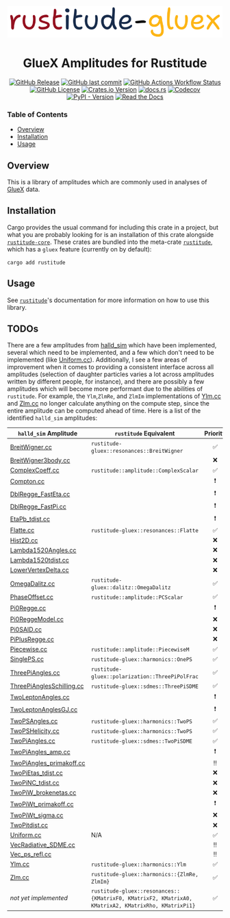 <p align="center">
  <img
    width="800"
    src="https://github.com/denehoffman/rustitude/blob/main/crates/rustitude-gluex/media/logo.png"
  />
</p>
<p align="center">
    <h1 align="center">GlueX Amplitudes for Rustitude</h1>
</p>

<p align="center">
  <a href="https://github.com/denehoffman/rustitude/releases" alt="Releases">
    <img alt="GitHub Release" src="https://img.shields.io/github/v/release/denehoffman/rustitude?style=for-the-badge&logo=github"></a>
  <a href="https://github.com/denehoffman/rustitude/commits/main/" alt="Lastest Commits">
    <img alt="GitHub last commit" src="https://img.shields.io/github/last-commit/denehoffman/rustitude?style=for-the-badge&logo=github"></a>
  <a href="https://github.com/denehoffman/rustitude/actions" alt="Build Status">
    <img alt="GitHub Actions Workflow Status" src="https://img.shields.io/github/actions/workflow/status/denehoffman/rustitude/rust.yml?style=for-the-badge&logo=github"></a>
  <a href="LICENSE" alt="License">
    <img alt="GitHub License" src="https://img.shields.io/github/license/denehoffman/rustitude?style=for-the-badge"></a>
  <a href="https://crates.io/crates/rustitude-gluex" alt="Rustitude-GlueX on crates.io">
    <img alt="Crates.io Version" src="https://img.shields.io/crates/v/rustitude?style=for-the-badge&logo=rust&logoColor=red&color=red"></a>
  <a href="https://docs.rs/rustitude-gluex" alt="Rustitude documentation on docs.rs">
    <img alt="docs.rs" src="https://img.shields.io/docsrs/rustitude?style=for-the-badge&logo=rust&logoColor=red"></a>
  <a href="https://app.codecov.io/github/denehoffman/rustitude/tree/main/" alt="Codecov coverage report">
    <img alt="Codecov" src="https://img.shields.io/codecov/c/github/denehoffman/rustitude?style=for-the-badge&logo=codecov"></a>
  <a href="https://pypi.org/project/rustitude/" alt="View project on PyPI">
  <img alt="PyPI - Version" src="https://img.shields.io/pypi/v/rustitude?style=for-the-badge&logo=python&logoColor=yellow&labelColor=blue"></a>
  <a href="https://rustitude.readthedocs.io/en/latest/", alt="Rustitude documentation on readthedocs.io">
    <img alt="Read the Docs" src="https://img.shields.io/readthedocs/rustitude?style=for-the-badge&logo=python&logoColor=yellow&labelColor=blue"></a>
</p>

### Table of Contents

- [Overview](#Overview)
- [Installation](#Installation)
- [Usage](#Usage)

## Overview

This is a library of amplitudes which are commonly used in analyses of [GlueX](http://gluex.org/) data.

## Installation

Cargo provides the usual command for including this crate in a project, but what you are probably looking for is an installation of this crate alongside [`rustitude-core`](https://github.com/denehoffman/rustitude/tree/main/crates/rustitude-core). These crates are bundled into the meta-crate [`rustitude`](https://github.com/denehoffman/rustitude), which has a `gluex` feature (currently on by default):

```shell
cargo add rustitude
```

## Usage

See [`rustitude`](https://github.com/denehoffman/rustitude)'s documentation for more information on how to use this library.

## TODOs

There are a few amplitudes from [halld_sim](https://github.com/JeffersonLab/halld_sim/tree/master/src/libraries/AMPTOOLS_AMPS) which have been implemented, several which need to be implemented, and a few which don't need to be implemented (like [Uniform.cc](https://github.com/JeffersonLab/halld_sim/blob/master/src/libraries/AMPTOOLS_AMPS/Uniform.cc)). Additionally, I see a few areas of improvement when it comes to providing a consistent interface across all amplitudes (selection of daughter particles varies a lot across amplitudes written by different people, for instance), and there are possibly a few amplitudes which will become more performant due to the abilities of `rustitude`. For example, the `Ylm`,`ZlmRe`, and `ZlmIm` implementations of [Ylm.cc](https://github.com/JeffersonLab/halld_sim/blob/master/src/libraries/AMPTOOLS_AMPS/Ylm.cc) and [Zlm.cc](https://github.com/JeffersonLab/halld_sim/blob/master/src/libraries/AMPTOOLS_AMPS/Zlm.cc) no longer calculate anything on the compute step, since the entire amplitude can be computed ahead of time. Here is a list of the identified `halld_sim` amplitudes:

| `halld_sim` Amplitude                                                                                                                    | `rustitude` Equivalent                                                                              |         Priority         |
| ---------------------------------------------------------------------------------------------------------------------------------------- | --------------------------------------------------------------------------------------------------- | :----------------------: |
| [BreitWigner.cc](https://github.com/JeffersonLab/halld_sim/blob/master/src/libraries/AMPTOOLS_AMPS/BreitWigner.cc)                       | `rustitude-gluex::resonances::BreitWigner`                                                          |    :white_check_mark:    |
| [BreitWigner3body.cc](https://github.com/JeffersonLab/halld_sim/blob/master/src/libraries/AMPTOOLS_AMPS/BreitWigner3body.cc)             |                                                                                                     |           :x:            |
| [ComplexCoeff.cc](https://github.com/JeffersonLab/halld_sim/blob/master/src/libraries/AMPTOOLS_AMPS/ComplexCoeff.cc)                     | `rustitude::amplitude::ComplexScalar`                                                               |    :white_check_mark:    |
| [Compton.cc](https://github.com/JeffersonLab/halld_sim/blob/master/src/libraries/AMPTOOLS_AMPS/Compton.cc)                               |                                                                                                     | :heavy_exclamation_mark: |
| [DblRegge_FastEta.cc](https://github.com/JeffersonLab/halld_sim/blob/master/src/libraries/AMPTOOLS_AMPS/DblRegge_FastEta.cc)             |                                                                                                     | :heavy_exclamation_mark: |
| [DblRegge_FastPi.cc](https://github.com/JeffersonLab/halld_sim/blob/master/src/libraries/AMPTOOLS_AMPS/DblRegge_FastPi.cc)               |                                                                                                     | :heavy_exclamation_mark: |
| [EtaPb_tdist.cc](https://github.com/JeffersonLab/halld_sim/blob/master/src/libraries/AMPTOOLS_AMPS/EtaPb_tdist.cc)                       |                                                                                                     | :heavy_exclamation_mark: |
| [Flatte.cc](https://github.com/JeffersonLab/halld_sim/blob/master/src/libraries/AMPTOOLS_AMPS/Flatte.cc)                                 | `rustitude-gluex::resonances::Flatte`                                                               |    :white_check_mark:     |
| [Hist2D.cc](https://github.com/JeffersonLab/halld_sim/blob/master/src/libraries/AMPTOOLS_AMPS/Hist2D.cc)                                 |                                                                                                     |           :x:            |
| [Lambda1520Angles.cc](https://github.com/JeffersonLab/halld_sim/blob/master/src/libraries/AMPTOOLS_AMPS/Lambda1520Angles.cc)             |                                                                                                     |           :x:            |
| [Lambda1520tdist.cc](https://github.com/JeffersonLab/halld_sim/blob/master/src/libraries/AMPTOOLS_AMPS/Lambda1520tdist.cc)               |                                                                                                     |           :x:            |
| [LowerVertexDelta.cc](https://github.com/JeffersonLab/halld_sim/blob/master/src/libraries/AMPTOOLS_AMPS/LowerVertexDelta.cc)             |                                                                                                     |           :x:            |
| [OmegaDalitz.cc](https://github.com/JeffersonLab/halld_sim/blob/master/src/libraries/AMPTOOLS_AMPS/OmegaDalitz.cc)                       | `rustitude-gluex::dalitz::OmegaDalitz`                                                              |    :white_check_mark:    |
| [PhaseOffset.cc](https://github.com/JeffersonLab/halld_sim/blob/master/src/libraries/AMPTOOLS_AMPS/PhaseOffset.cc)                       | `rustitude::amplitude::PCScalar`                                                                    |    :white_check_mark:    |
| [Pi0Regge.cc](https://github.com/JeffersonLab/halld_sim/blob/master/src/libraries/AMPTOOLS_AMPS/Pi0Regge.cc)                             |                                                                                                     | :heavy_exclamation_mark: |
| [Pi0ReggeModel.cc](https://github.com/JeffersonLab/halld_sim/blob/master/src/libraries/AMPTOOLS_AMPS/Pi0ReggeModel.cc)                   |                                                                                                     |           :x:            |
| [Pi0SAID.cc](https://github.com/JeffersonLab/halld_sim/blob/master/src/libraries/AMPTOOLS_AMPS/Pi0SAID.cc)                               |                                                                                                     |           :x:            |
| [PiPlusRegge.cc](https://github.com/JeffersonLab/halld_sim/blob/master/src/libraries/AMPTOOLS_AMPS/PiPlusRegge.cc)                       |                                                                                                     |           :x:            |
| [Piecewise.cc](https://github.com/JeffersonLab/halld_sim/blob/master/src/libraries/AMPTOOLS_AMPS/Piecewise.cc)                           | `rustitude::amplitude::PiecewiseM`                                                                  |    :white_check_mark:    |
| [SinglePS.cc](https://github.com/JeffersonLab/halld_sim/blob/master/src/libraries/AMPTOOLS_AMPS/SinglePS.cc)                             | `rustitude-gluex::harmonics::OnePS`                                                                 |    :white_check_mark:    |
| [ThreePiAngles.cc](https://github.com/JeffersonLab/halld_sim/blob/master/src/libraries/AMPTOOLS_AMPS/ThreePiAngles.cc)                   | `rustitude-gluex::polarization::ThreePiPolFrac`                                                     |    :white_check_mark:    |
| [ThreePiAnglesSchilling.cc](https://github.com/JeffersonLab/halld_sim/blob/master/src/libraries/AMPTOOLS_AMPS/ThreePiAnglesSchilling.cc) | `rustitude-gluex::sdmes::ThreePiSDME`                                                               |    :white_check_mark:    |
| [TwoLeptonAngles.cc](https://github.com/JeffersonLab/halld_sim/blob/master/src/libraries/AMPTOOLS_AMPS/TwoLeptonAngles.cc)               |                                                                                                     | :heavy_exclamation_mark: |
| [TwoLeptonAnglesGJ.cc](https://github.com/JeffersonLab/halld_sim/blob/master/src/libraries/AMPTOOLS_AMPS/TwoLeptonAnglesGJ.cc)           |                                                                                                     | :heavy_exclamation_mark: |
| [TwoPSAngles.cc](https://github.com/JeffersonLab/halld_sim/blob/master/src/libraries/AMPTOOLS_AMPS/TwoPSAngles.cc)                       | `rustitude-gluex::harmonics::TwoPS`                                                                 |    :white_check_mark:    |
| [TwoPSHelicity.cc](https://github.com/JeffersonLab/halld_sim/blob/master/src/libraries/AMPTOOLS_AMPS/TwoPSHelicity.cc)                   | `rustitude-gluex::harmonics::TwoPS`                                                                 |    :white_check_mark:    |
| [TwoPiAngles.cc](https://github.com/JeffersonLab/halld_sim/blob/master/src/libraries/AMPTOOLS_AMPS/TwoPiAngles.cc)                       | `rustitude-gluex::sdmes::TwoPiSDME`                                                                 |    :white_check_mark:    |
| [TwoPiAngles_amp.cc](https://github.com/JeffersonLab/halld_sim/blob/master/src/libraries/AMPTOOLS_AMPS/TwoPiAngles_amp.cc)               |                                                                                                     | :heavy_exclamation_mark: |
| [TwoPiAngles_primakoff.cc](https://github.com/JeffersonLab/halld_sim/blob/master/src/libraries/AMPTOOLS_AMPS/TwoPiAngles_primakoff.cc)   |                                                                                                     |        :bangbang:        |
| [TwoPiEtas_tdist.cc](https://github.com/JeffersonLab/halld_sim/blob/master/src/libraries/AMPTOOLS_AMPS/TwoPiEtas_tdist.cc)               |                                                                                                     |           :x:            |
| [TwoPiNC_tdist.cc](https://github.com/JeffersonLab/halld_sim/blob/master/src/libraries/AMPTOOLS_AMPS/TwoPiNC_tdist.cc)                   |                                                                                                     |           :x:            |
| [TwoPiW_brokenetas.cc](https://github.com/JeffersonLab/halld_sim/blob/master/src/libraries/AMPTOOLS_AMPS/TwoPiW_brokenetas.cc)           |                                                                                                     |           :x:            |
| [TwoPiWt_primakoff.cc](https://github.com/JeffersonLab/halld_sim/blob/master/src/libraries/AMPTOOLS_AMPS/TwoPiWt_primakoff.cc)           |                                                                                                     | :heavy_exclamation_mark: |
| [TwoPiWt_sigma.cc](https://github.com/JeffersonLab/halld_sim/blob/master/src/libraries/AMPTOOLS_AMPS/TwoPiWt_sigma.cc)                   |                                                                                                     |           :x:            |
| [TwoPitdist.cc](https://github.com/JeffersonLab/halld_sim/blob/master/src/libraries/AMPTOOLS_AMPS/TwoPitdist.cc)                         |                                                                                                     |           :x:            |
| [Uniform.cc](https://github.com/JeffersonLab/halld_sim/blob/master/src/libraries/AMPTOOLS_AMPS/Uniform.cc)                               | N/A                                                                                                 |    :white_check_mark:    |
| [VecRadiative_SDME.cc](https://github.com/JeffersonLab/halld_sim/blob/master/src/libraries/AMPTOOLS_AMPS/VecRadiative_SDME.cc)           |                                                                                                     |        :bangbang:        |
| [Vec_ps_refl.cc](https://github.com/JeffersonLab/halld_sim/blob/master/src/libraries/AMPTOOLS_AMPS/Vec_ps_refl.cc)                       |                                                                                                     |        :bangbang:        |
| [Ylm.cc](https://github.com/JeffersonLab/halld_sim/blob/master/src/libraries/AMPTOOLS_AMPS/Ylm.cc)                                       | `rustitude-gluex::harmonics::Ylm`                                                                   |    :white_check_mark:    |
| [Zlm.cc](https://github.com/JeffersonLab/halld_sim/blob/master/src/libraries/AMPTOOLS_AMPS/Zlm.cc)                                       | `rustitude-gluex::harmonics::{ZlmRe, ZlmIm}`                                                        |    :white_check_mark:    |
| _not yet implemented_                                                                                                                    | `rustitude-gluex::resonances::{KMatrixF0, KMatrixF2, KMatrixA0, KMatrixA2, KMatrixRho, KMatrixPi1}` |    :white_check_mark:    |
